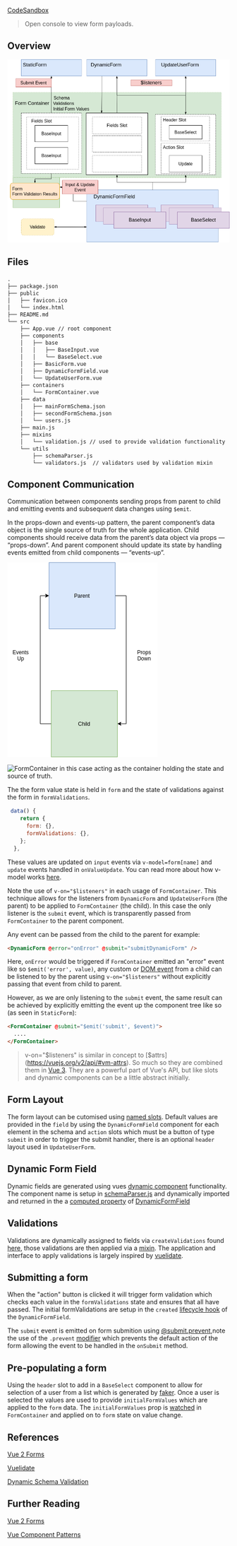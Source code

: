 [CodeSandbox](https://codesandbox.io/s/github/admhpr/dynamic-form-validation)

> Open console to view form payloads.

## Overview

![overview](./diagrams/overview.png)

## Files

```
.
├── package.json
├── public
│   ├── favicon.ico
│   └── index.html
├── README.md
└── src
    ├── App.vue // root component
    ├── components
    │   ├── base
    │   │   ├── BaseInput.vue
    │   │   └── BaseSelect.vue
    │   ├── BasicForm.vue
    │   ├── DynamicFormField.vue
    │   └── UpdateUserForm.vue
    ├── containers
    │   └── FormContainer.vue
    ├── data
    │   ├── mainFormSchema.json
    │   ├── secondFormSchema.json
    │   └── users.js
    ├── main.js
    ├── mixins
    │   └── validation.js // used to provide validation functionality
    └── utils
        ├── schemaParser.js
        └── validators.js  // validators used by validation mixin
```

## Component Communication

Communication between components sending props from parent to child and emitting events and subsequent data changes using `$emit`.

In the props-down and events-up pattern, the parent component’s data object is the single source of truth for the whole application. Child components should receive data from the parent’s data object via props — “props-down”. And parent component should update its state by handling events emitted from child components — “events-up”.

![props events](./diagrams/props-events.png)

![FormContainer](./src/containers/FormContainer.vue) in this case acting as the container holding the state and source of truth.

The the form value state is held in `form` and the state of validations against the form in `formValidations`.

```js
 data() {
    return {
      form: {},
      formValidations: {},
    };
  },
```

These values are updated on `input` events via `v-model=form[name]` and `update` events handled in `onValueUpdate`. You can read more about how v-model works [here](https://vuejs.org/v2/guide/forms.html).

Note the use of `v-on="$listeners"` in each usage of `FormContainer`. This technique allows for the listeners from `DynamicForm` and `UpdateUserForm` (the parent) to be applied to `FormContainer` (the child). In this case the only listener is the `submit` event, which is transparently passed from `FormContainer` to the parent component.

Any event can be passed from the child to the parent for example:

```html
<DynamicForm @error="onError" @submit="submitDynamicForm" />
```

Here, `onError` would be triggered if `FormContainer` emitted an "error" event like so `$emit('error', value)`, any custom or [DOM event](https://vuejs.org/v2/guide/events.html) from a child can be listened to by the parent using `v-on="$listeners"` without explicitly passing that event from child to parent.

However, as we are only listening to the `submit` event, the same result can be achieved by explicitly emitting the event up the component tree like so (as seen in `StaticForm`):

```html
<FormContainer @submit="$emit('submit', $event)">
  ....
</FormContainer>
```

> v-on="$listeners" is similar in concept to [$attrs](https://vuejs.org/v2/api/#vm-attrs). So much so they are combined them in [Vue 3](https://v3.vuejs.org/guide/migration/listeners-removed.html). They are a powerful part of Vue's API, but like slots and dynamic components can be a little abstract initially.

## Form Layout

The form layout can be cutomised using [named slots](https://vuejs.org/v2/guide/components-slots.html#Named-Slots). Default values are provided in the `field` by using the `DynamicFormField` component for each element in the schema and `action` slots which must be a button of type `submit` in order to trigger the submit handler, there is an optional `header` layout used in `UpdateUserForm`.

## Dynamic Form Field

Dynamic fields are generated using vues [dynamic component](https://vuejs.org/v2/guide/components-dynamic-async.html) functionality. The component name is setup in [schemaParser.js](./src/utils/schemaParser.js) and dynamically imported and returned in the a [computed property](https://vuejs.org/v2/api/#computed) of [DynamicFormField](./src/components/DynamicFormField.vue)

## Validations

Validations are dynamically assigned to fields via `createValidations` found [here](./src/utils/validators.js:1), those validations are then applied via a [mixin](https://vuejs.org/v2/api/#mixins). The application and interface to apply validations is largely inspired by [vuelidate](https://vuelidate.js.org/).

## Submitting a form

When the "action" button is clicked it will trigger form validation which checks each value in the `formValidations` state and ensures that all have passed. The initial formValidations are setup in the `created` [lifecycle hook](https://vuejs.org/v2/guide/instance.html#Instance-Lifecycle-Hooks) of the `DynamicFormField`.

The `submit` event is emitted on form submition using [@submit.prevent](./src/containers/FormContainer.vue),note the use of the `.prevent` [modifier](https://vuejs.org/v2/guide/syntax.html#Modifiers) which prevents the default action of the form allowing the event to be handled in the `onSubmit` method.

## Pre-populating a form

Using the `header` slot to add in a `BaseSelect` component to allow for selection of a user from a list which is generated by [faker](https://github.com/marak/Faker.js/). Once a user is selected the values are used to provide `initialFormValues` which are applied to the `form` data. The `initialFormValues` prop is [watched](https://vuejs.org/v2/api/#watch) in `FormContainer` and applied on to `form` state on value change.

## References

[Vue 2 Forms](https://github.com/PacktPublishing/Building-Forms-with-Vue.js)

[Vuelidate](https://github.com/vuelidate/vuelidate)

[Dynamic Schema Validation](https://github.com/marina-mosti/dynamic-schema-vuelidate)

## Further Reading

[Vue 2 Forms](https://www.packtpub.com/product/building-forms-with-vue-js/9781839213335)

[Vue Component Patterns](https://leanpub.com/vuejscomponentpatterns)

